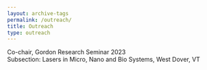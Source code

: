 ```yaml
---
layout: archive-tags
permalink: /outreach/
title: Outreach
type: outreach
---
```


Co-chair, Gordon Research Seminar 2023  
Subsection: Lasers in Micro, Nano and Bio Systems, West Dover, VT

